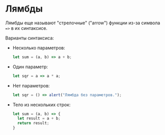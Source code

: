 # Лямбды

Лямбды еще называют "стрелочные" ("arrow") функции из-за символа `=>` в их синтаксисе.

Варианты синтаксиса:

* Несколько параметров:

  ```javascript
  let sum = (a, b) => a + b;
  ```

* Один параметр:

  ```javascript
  let sqr = a => a * a;
  ```

* Нет параметров:

  ```javascript
  let sqr = () => alert("Лямбда без параметров.");
  ```

* Тело из нескольких строк:

  ```javascript
  let sum = (a, b) => {
    let result = a + b;
    return result;
  }
  ```

  

